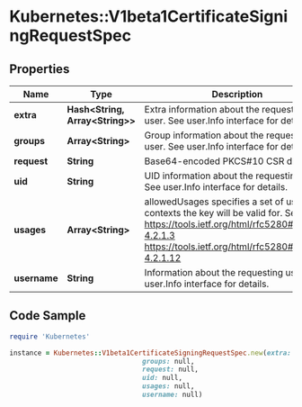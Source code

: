 # Kubernetes::V1beta1CertificateSigningRequestSpec

## Properties

Name | Type | Description | Notes
------------ | ------------- | ------------- | -------------
**extra** | **Hash&lt;String, Array&lt;String&gt;&gt;** | Extra information about the requesting user. See user.Info interface for details. | [optional] 
**groups** | **Array&lt;String&gt;** | Group information about the requesting user. See user.Info interface for details. | [optional] 
**request** | **String** | Base64-encoded PKCS#10 CSR data | 
**uid** | **String** | UID information about the requesting user. See user.Info interface for details. | [optional] 
**usages** | **Array&lt;String&gt;** | allowedUsages specifies a set of usage contexts the key will be valid for. See: https://tools.ietf.org/html/rfc5280#section-4.2.1.3      https://tools.ietf.org/html/rfc5280#section-4.2.1.12 | [optional] 
**username** | **String** | Information about the requesting user. See user.Info interface for details. | [optional] 

## Code Sample

```ruby
require 'Kubernetes'

instance = Kubernetes::V1beta1CertificateSigningRequestSpec.new(extra: null,
                                 groups: null,
                                 request: null,
                                 uid: null,
                                 usages: null,
                                 username: null)
```


